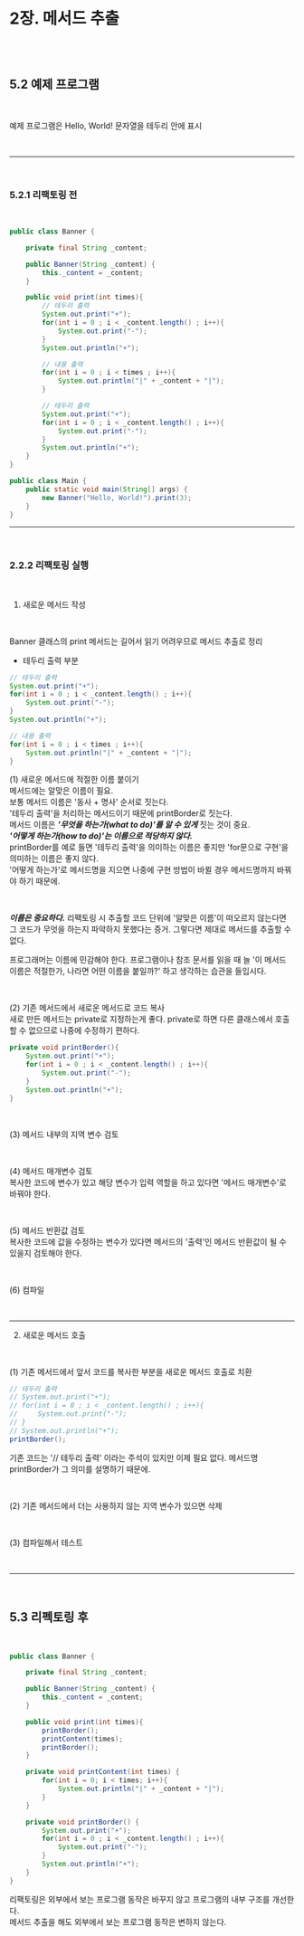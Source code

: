 # 2장. 메서드 추출  

<br><br>

## 5.2 예제 프로그램  

<br>

예제 프로그램은 Hello, World! 문자열을 테두리 안에 표시

<br>

___

<br>


### 5.2.1 리팩토링 전  

<br>

```java
public class Banner {

    private final String _content;

    public Banner(String _content) {
        this._content = _content;
    }

    public void print(int times){
        // 테두리 출력
        System.out.print("+");
        for(int i = 0 ; i < _content.length() ; i++){
            System.out.print("-");
        }
        System.out.println("+");

        // 내용 출력
        for(int i = 0 ; i < times ; i++){
            System.out.println("|" + _content + "|");
        }

        // 테두리 출력
        System.out.print("+");
        for(int i = 0 ; i < _content.length() ; i++){
            System.out.print("-");
        }
        System.out.println("+");
    }
}

public class Main {
    public static void main(String[] args) {
        new Banner("Hello, World!").print(3);
    }
}
```

___

<br>


### 2.2.2 리팩토링 실행  

<br>

1. 새로운 메서드 작성  

<br>

Banner 클래스의 print 메서드는 길어서 읽기 어려우므로 메서드 추출로 정리  

* 테두리 출력 부분  
```java
// 테두리 출력
System.out.print("+");
for(int i = 0 ; i < _content.length() ; i++){
    System.out.print("-");
}
System.out.println("+");

// 내용 출력
for(int i = 0 ; i < times ; i++){
    System.out.println("|" + _content + "|");
}
```

(1) 새로운 메서드에 적절한 이름 붙이기  
메서드에는 알맞은 이름이 필요.  
보통 메서드 이름은 '동사 + 명사' 순서로 짓는다.  
'테두리 출력'을 처리하는 메서드이기 때문에 printBorder로 짓는다.  
메서드 이름은 ***'무엇을 하는가(what to do)'를 알 수 있게*** 짓는 것이 중요.   
***'어떻게 하는가(how to do)'는 이름으로 적당하지 않다.***  
printBorder를 예로 들면 '테두리 출력'을 의미하는 이름은 좋지만 'for문으로 구현'을 의미하는 이름은 좋지 않다.  
'어떻게 하는가'로 메서드명을 지으면 나중에 구현 방법이 바뀔 경우 메서드명까지 바꿔야 하기 때문에.  

<br>  

***이름은 중요하다.*** 리팩토링 시 추출할 코드 단위에 '알맞은 이름'이 떠오르지 않는다면 그 코드가 무엇을 하는지 파악하지 못했다는 증거.
그렇다면 제대로 메서드를 추출할 수 없다.     

프로그래머는 이름에 민감해야 한다. 프로그램이나 참조 문서를 읽을 때 늘 '이 메서드 이름은 적절한가, 나라면 어떤 이름을 붙일까?' 하고 생각하는 습관을 들입시다.  



<br> 

(2) 기존 메서드에서 새로운 메서드로 코드 복사    
새로 만든 메서드는 private로 지정하는게 좋다. private로 하면 다른 클래스에서 호출할 수 없으므로 나중에 수정하기 편하다.    
```java
private void printBorder(){
    System.out.print("+");
    for(int i = 0 ; i < _content.length() ; i++){
        System.out.print("-");
    }
    System.out.println("+");    
}
```

<br>

(3) 메서드 내부의 지역 변수 검토  

<br>

(4) 메서드 매개변수 검토  
복사한 코드에 변수가 있고 해당 변수가 입력 역할을 하고 있다면 '메서드 매개변수'로 바꿔야 한다.  

<br>

(5) 메서드 반환값 검토  
복사한 코드에 값을 수정하는 변수가 있다면 메서드의 '출력'인 메서드 반환값이 될 수 있을지 검토해야 한다.  

<br>

(6) 컴파일  

<br>

___

2. 새로운 메서드 호출  

<br>

(1) 기존 메서드에서 앞서 코드를 복사한 부분을 새로운 메서드 호출로 치환  

```java
// 테두리 출력
// System.out.print("+");
// for(int i = 0 ; i < _content.length() ; i++){
//     System.out.print("-");
// }
// System.out.println("+");    
printBorder();
```    
기존 코드는 '// 테두리 출력' 이라는 주석이 있지만 이제 필요 없다. 메서드명 printBorder가 그 의미를 설명하기 때문에.   

<br>  

(2) 기존 메서드에서 더는 사용하지 않는 지역 변수가 있으면 삭제  

<br>

(3) 컴파일해서 테스트  

<br>

___

<br>

## 5.3 리펙토링 후  

<br>

```java
public class Banner {

    private final String _content;

    public Banner(String _content) {
        this._content = _content;
    }

    public void print(int times){
        printBorder();
        printContent(times);
        printBorder();
    }

    private void printContent(int times) {
        for(int i = 0; i < times; i++){
            System.out.println("|" + _content + "|");
        }
    }

    private void printBorder() {
        System.out.print("+");
        for(int i = 0 ; i < _content.length() ; i++){
            System.out.print("-");
        }
        System.out.println("+");
    }
}
```  

리팩토링은 외부에서 보는 프로그램 동작은 바꾸지 않고 프로그램의 내부 구조를 개선한다.  
메서드 추출을 해도 외부에서 보는 프로그램 동작은 변하지 않는다.  

